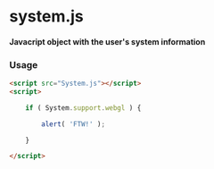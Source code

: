 system.js
========

#### Javacript object with the user's system information ####

### Usage ###

```html
<script src="System.js"></script>
<script>

	if ( System.support.webgl ) {

		alert( 'FTW!' );

	}

</script>
```
